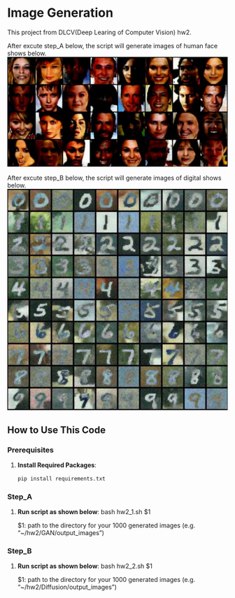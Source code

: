 # Image Generation

This project from DLCV(Deep Learing of Computer Vision) hw2.

After excute step_A below, the script will generate images of human face shows below.
![Template](https://raw.githubusercontent.com/Cyx06/DLCV_GAN-DDPM-DANN/main/template.png)

After excute step_B below, the script will generate images of digital shows below.
![Template](https://raw.githubusercontent.com/Cyx06/DLCV_GAN-DDPM-DANN/main/template2.png)


## How to Use This Code

### Prerequisites

1. **Install Required Packages**: 
   ```bash
   pip install requirements.txt
    ```
### Step_A
1. **Run script as shown below**:
    bash hw2_1.sh \$1

    $1: path to the directory for your 1000 generated images (e.g. “~/hw2/GAN/output_images”)

### Step_B
1. **Run script as shown below**:
    bash hw2_2.sh \$1

    $1: path to the directory for your 1000 generated images (e.g. “~/hw2/Diffusion/output_images”)